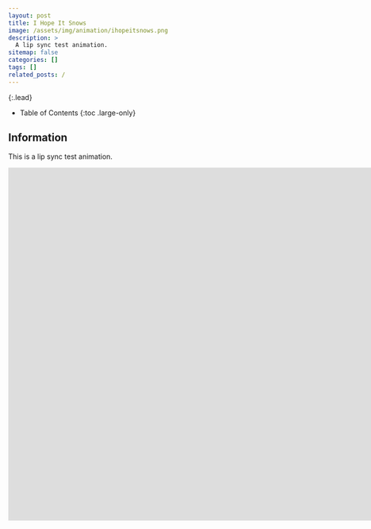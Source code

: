 ```yaml
---
layout: post
title: I Hope It Snows
image: /assets/img/animation/ihopeitsnows.png
description: >
  A lip sync test animation.
sitemap: false
categories: []
tags: []
related_posts: /
---
```


{:.lead}

- Table of Contents
{:toc .large-only}

## Information

This is a lip sync test animation.

<div class="lead aspect-ratio sixteen-nine">
          
<iframe width="1903" height="711" src="https://www.youtube.com/embed/Oyh-HFN9-c0" frameborder="0" allow="accelerometer; autoplay; clipboard-write; encrypted-media; gyroscope; picture-in-picture" allowfullscreen></iframe>

</div>